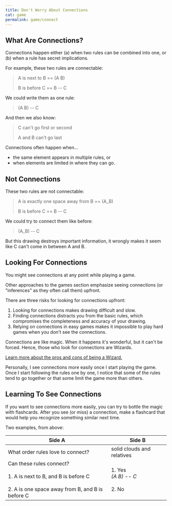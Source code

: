 ```yaml
---
title: Don't Worry About Connections
cat: game
permalink: game/connect
---
```


## What Are Connections?

Connections happen either (a) when two rules can be combined into one, or (b) when a rule has secret implications.

For example, these two rules are connectable:

> A is next to B == (A B)
> 
> B is before C == B -- C

We could write them as one rule:

> (A B) -- C

And then we also know:

> C can't go first or second
> 
> A and B can't go last

Connections often happen when...
- the same element appears in multiple rules, or
- when elements are limited in where they can go.

## Not Connections

These two rules are not connectable:

> A is exactly one space away from B == (A_B)
>
> B is before C == B -- C

We could try to connect them like before:

> (A_B) -- C

But this drawing destroys important information, it wrongly makes it seem like C can't come in between A and B.

## Looking For Connections

You might see connections at any point while playing a game.

Other approaches to the games section emphasize seeing connections (or "inferences" as they often call them) upfront.

There are three risks for looking for connections upfront:

1. Looking for connections makes drawing difficult and slow.
1. Finding connections distracts you from the basic rules, which compromises the completeness and accuracy of your drawing.
1. Relying on connections in easy games makes it impossible to play hard games when you don't see the connections.

Connections are like magic. When it happens it's wonderful, but it can't be forced. Hence, those who look for connections are Wizards.

[Learn more about the pros and cons of being a Wizard.][wiz]

Personally, I see connections more easily once I start playing the game. Once I start following the rules one by one, I notice that some of the rules tend to go together or that some limit the game more than others.

## Learning To See Connections

If you want to see connections more easily, you can try to bottle the magic with flashcards. After you see (or miss) a connection, make a flashcard that would help you recognize something similar next time.

Two examples, from above:

Side A | Side B
-- | --
What order rules love to connect? | solid clouds and relatives
Can these rules connect?<br><br> 1. A is next to B, and B is before C<br><br> 2. A is one space away from B, and B is before C | 1. Yes<br> *(A B) -- C* <br><br> 2. No

[wiz]: wizards.html
